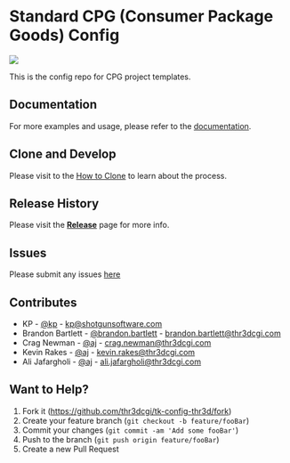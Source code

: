 # Standard CPG (Consumer Package Goods) Config
![](https://avatars2.githubusercontent.com/u/28651700?v=3&s=200)

This is the config repo for CPG project templates.


## Documentation
For more examples and usage, please refer to the [documentation][documentation].

## Clone and Develop
Please visit to the [How to Clone][how_to_clone] to learn about the process.

## Release History
Please visit the **[Release][releases]** page for more info.

## Issues
Please submit any issues [here][issues]

## Contributes
* KP - [@kp](https://shotgunsoftware.slack.com) - kp@shotgunsoftware.com
* Brandon Bartlett - [@brandon.bartlett](https://shotgunsoftware.slack.com) - brandon.bartlett@thr3dcgi.com
* Crag Newman - [@aj](https://shotgunsoftware.slack.com) - crag.newman@thr3dcgi.com
* Kevin Rakes - [@aj](https://shotgunsoftware.slack.com) - kevin.rakes@thr3dcgi.com
* Ali Jafargholi - [@aj](https://shotgunsoftware.slack.com) - ali.jafargholi@thr3dcgi.com


## Want to Help?
1. Fork it (<https://github.com/thr3dcgi/tk-config-thr3d/fork>)
2. Create your feature branch (`git checkout -b feature/fooBar`)
3. Commit your changes (`git commit -am 'Add some fooBar'`)
4. Push to the branch (`git push origin feature/fooBar`)
5. Create a new Pull Request

<!-- Markdown link & img dfn's -->
[issues]: https://github.com/thr3dcgi/tk-config-thr3d/issues
[documentation]: file:///A:/Docs/build/index.html
[how_to_clone]: file:///A:/Docs/build/clone_config.html
[releases]: https://github.com/thr3dcgi/tk-config-thr3d/releases
